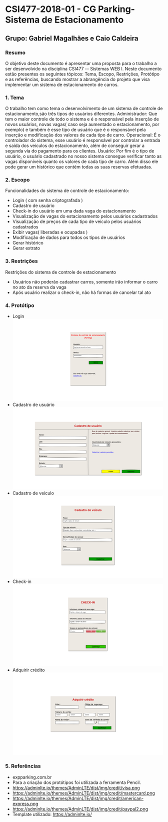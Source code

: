# **CSI477-2018-01 - CG Parking- Sistema de Estacionamento**
## Grupo: Gabriel Magalhães e Caio Caldeira


### Resumo
O objetivo deste documento é apresentar uma proposta para o trabalho a ser desenvolvido na disciplina CSI477 -- Sistemas WEB I. Neste documento estão presentes os seguintes tópicos: Tema, Escopo, Restrições, Protótipo e as referências, buscando mostrar a abrangência do projeto que visa implementar um sistema de estacionamento de carros.

### 1. Tema

O trabalho tem como tema o desenvolvimento de um sistema de controle de estacionamento,são três tipos de usuários diferentes.
Administrador: Que tem o maior controle de todo o sistema e é o responsável pela inserção de novos usuários, novas vagas( caso seja aumentado o estacionamento, por exemplo) e também é esse tipo de usuário que é o responsável pela inserção e modificação dos valores de cada tipo de carro.
Operacional: É o controlador do sistema, esse usuário é responsável por controlar a entrada e saída dos veículos do estacionamento, além de conseguir gerar a segunda via do pagamento para os clientes.
Usuário: Por fim é o tipo de usuário, o usuário cadastrado no nosso sistema consegue verificar tanto as vagas disponíveis quanto os valores de cada tipo de carro. Além disso ele pode gerar um histórico que contém todas as suas reservas efetuadas.

### 2. Escopo
Funcionalidades do sistema de controle de estacionamento:
* Login ( com senha criptografada ) 
* Cadastro de usuário
* Check-in do usuário em uma dada vaga do estacionamento
* Visualização de vagas do estacionamento pelos usuários cadastrados
* Visualização de preços de cada tipo de veículo pelos usuários cadastrados
* Exibir vagas( liberadas e ocupadas )
* Modificação de dados para todos os tipos de usuários
* Gerar histórico
* Gerar extrato


### 3. Restrições
Restrições do sistema de controle de estacionamento
 * Usuários não poderão cadastrar carros, somente irão informar o carro no ato da reserva da vaga
 * Após usuário realizar o check-in, não há formas de cancelar tal ato
 

### 4. Protótipo
 * Login
  ![Login](https://github.com/UFOP-CSI477/2018-01-trabalho-final-controle-de-estacionamento-parking/blob/master/Prototipos/Tela_Login.png)
 * Cadastro de usuário
  ![Cadastro de usuário](https://github.com/UFOP-CSI477/2018-01-trabalho-final-controle-de-estacionamento-parking/blob/master/Prototipos/Tela_Cadastro_Usuario.png)
 * Cadastro de veículo
  ![Cadastro de veículo](https://github.com/UFOP-CSI477/2018-01-trabalho-final-controle-de-estacionamento-parking/blob/master/Prototipos/Tela_Cadastro_Veiculo.png)
 * Check-in
  ![Check-in](https://github.com/UFOP-CSI477/2018-01-trabalho-final-controle-de-estacionamento-parking/blob/master/Prototipos/Tela_CheckIn.png)
 * Adquirir crédito
  ![Adquirir crédito](https://github.com/UFOP-CSI477/2018-01-trabalho-final-controle-de-estacionamento-parking/blob/master/Prototipos/Tela_Adquirir_Credito.png)

### 5. Referências
* expparking.com.br
* Para a criação dos protótipos foi utilizada a ferramenta Pencil.
* https://adminlte.io/themes/AdminLTE/dist/img/credit/visa.png
* https://adminlte.io/themes/AdminLTE/dist/img/credit/mastercard.png
* https://adminlte.io/themes/AdminLTE/dist/img/credit/american-express.png
* https://adminlte.io/themes/AdminLTE/dist/img/credit/paypal2.png
* Template utilizado: https://adminlte.io/
